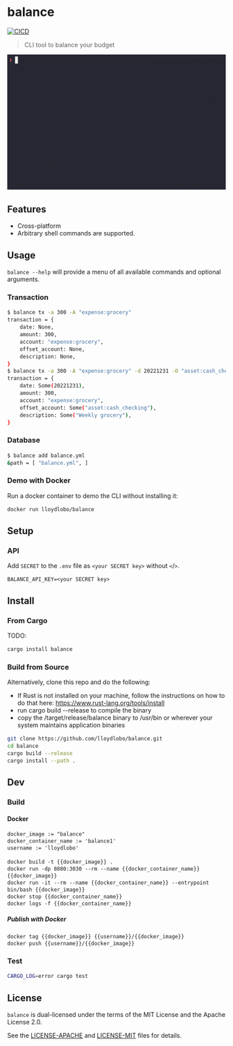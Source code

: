 # balance

[![CICD](https://github.com/lloydlobo/balance/actions/workflows/CICD.yml/badge.svg)](https://github.com/lloydlobo/balance/actions/workflows/CICD.yml)

> CLI tool to balance your budget 

![balance](https://github.com/lloydlobo/balance/blob/master/assets/demo.gif)

## Features

* Cross-platform
* Arbitrary shell commands are supported.

## Usage

`balance --help` will provide a menu of all available commands and optional arguments.

### Transaction

```sh
$ balance tx -a 300 -A "expense:grocery"
transaction = {
    date: None,
    amount: 300,
    account: "expense:grocery",
    offset_account: None,
    description: None,
}
$ balance tx -a 300 -A "expense:grocery" -d 20221231 -O "asset:cash_checking" -D "Weekly grocery"
transaction = {
    date: Some(20221231),
    amount: 300,
    account: "expense:grocery",
    offset_account: Some("asset:cash_checking"),
    description: Some("Weekly grocery"),
}
```

### Database

```sh
$ balance add balance.yml
&path = [ "balance.yml", ]
```

### Demo with Docker

Run a docker container to demo the CLI without installing it:

```sh
docker run lloydlobo/balance
```

## Setup

### API

Add `SECRET` to the `.env` file as `<your SECRET key>` without `<`/`>`.

```bashls
BALANCE_API_KEY=<your SECRET key>
```

## Install

### From Cargo

TODO:

 ```sh
 cargo install balance
 ```

### Build from Source

Alternatively, clone this repo and do the following:

* If Rust is not installed on your machine, follow the instructions
  on how to do that here: <https://www.rust-lang.org/tools/install>
* run cargo build --release to compile the binary
* copy the /target/release/balance binary to /usr/bin
  or wherever your system maintains application binaries

```sh
git clone https://github.com/lloydlobo/balance.git
cd balance
cargo build --release
cargo install --path .
```

## Dev

### Build

#### Docker

```make
docker_image := "balance"
docker_container_name := 'balance1'
username := 'lloydlobo'

docker build -t {{docker_image}} .
docker run -dp 8080:3030 --rm --name {{docker_container_name}} {{docker_image}}
docker run -it --rm --name {{docker_container_name}} --entrypoint bin/bash {{docker_image}}
docker stop {{docker_container_name}}
docker logs -f {{docker_container_name}}
```

##### Publish with Docker

```make
docker tag {{docker_image}} {{username}}/{{docker_image}}
docker push {{username}}/{{docker_image}}
```

### Test

```sh
CARGO_LOG=error cargo test
```

## License

`balance` is dual-licensed under the terms of the MIT License and the Apache License 2.0.

See the [LICENSE-APACHE](LICENSE-APACHE) and [LICENSE-MIT](LICENSE-MIT) files for details.
